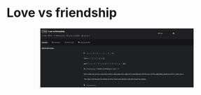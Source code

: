 # Love vs friendship

<p align="center">
  <img src="./screenshots/image1.png" width="350" title="Console">
</p>
